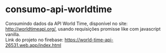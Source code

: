 # consumo-api-worldtime
Consumindo dados da API World Time, disponível no site: http://worldtimeapi.org/, usando requisições promisse like com javascript vanilla.
<br>
Link do projeto no firebase: https://world-time-api-26531.web.app/index.html
